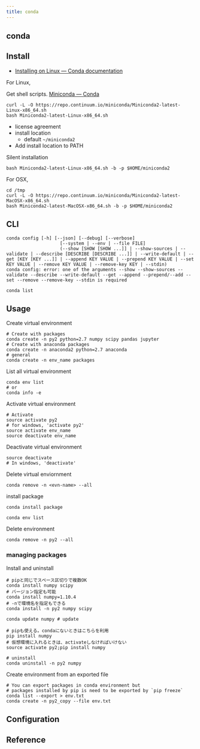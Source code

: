 ```yaml
---
title: conda
---
```


## conda

## Install
* [Installing on Linux — Conda documentation](https://conda.io/docs/user-guide/install/linux.html#install-linux-silent)

For Linux,

Get shell scripts. [Miniconda — Conda](https://conda.io/miniconda.html)

```
curl -L -O https://repo.continuum.io/miniconda/Miniconda2-latest-Linux-x86_64.sh
bash Miniconda2-latest-Linux-x86_64.sh
```

* license agreement
* install location
    * default `~/miniconda2`
* Add install location to PATH

Silent installation

```
bash Miniconda2-latest-Linux-x86_64.sh -b -p $HOME/miniconda2
```

For OSX,

```
cd /tmp
curl -L -O https://repo.continuum.io/miniconda/Miniconda2-latest-MacOSX-x86_64.sh
bash Miniconda2-latest-MacOSX-x86_64.sh -b -p $HOME/miniconda2
```

## CLI
```
conda config [-h] [--json] [--debug] [--verbose]
                    [--system | --env | --file FILE]
                    (--show [SHOW [SHOW ...]] | --show-sources | --validate | --describe [DESCRIBE [DESCRIBE ...]] | --write-default | --get [KEY [KEY ...]] | --append KEY VALUE | --prepend KEY VALUE | --set KEY VALUE | --remove KEY VALUE | --remove-key KEY | --stdin)
conda config: error: one of the arguments --show --show-sources --validate --describe --write-default --get --append --prepend/--add --set --remove --remove-key --stdin is required
```

```
conda list
```

## Usage
Create virtual environment 

```
# Create with packages
conda create -n py2 python=2.7 numpy scipy pandas jupyter
# Create with anaconda packages
conda create -n anaconda2 python=2.7 anaconda
# general
conda create -n env_name packages
```

List all virtual environment

```
conda env list
# or
conda info -e
```

Activate virtual environment

```
# Activate
source activate py2
# for windows, 'activate py2'
source activate env_name
source deactivate env_name
```

Deactivate virtual environment

```
source deactivate
# In windows, 'deactivate'
```

Delete virtual enviornment

```
conda remove -n <evn-name> --all
```


install package

```
conda install package
```

```
conda env list
```

Delete environment

```
conda remove -n py2 --all
```

### managing packages
Install and uninstall

```
# pipと同じでスペース区切りで複数OK
conda install numpy scipy
# バージョン指定も可能
conda install numpy=1.10.4
# -nで環境名を指定もできる
conda install -n py2 numpy scipy

conda update numpy # update

# pipも使える。condaにないときはこちらを利用
pip install numpy
# 仮想環境に入れるときは、activateしなければいけない
source activate py2;pip install numpy

# uninstall
conda uninstall -n py2 numpy
```

Create environment from an exported file

```
# You can export packages in conda environment but
# packages installed by pip is need to be exported by `pip freeze`
conda list --export > env.txt
conda create -n py2_copy --file env.txt
```

## Configuration

## Reference
